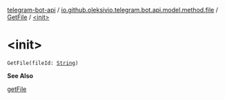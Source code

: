 [telegram-bot-api](../../index.md) / [io.github.oleksivio.telegram.bot.api.model.method.file](../index.md) / [GetFile](index.md) / [&lt;init&gt;](./-init-.md)

# &lt;init&gt;

`GetFile(fileId: `[`String`](https://kotlinlang.org/api/latest/jvm/stdlib/kotlin/-string/index.html)`)`

**See Also**

[getFile](#)

